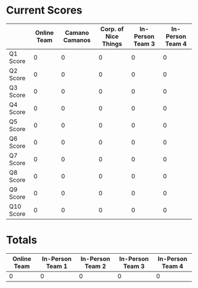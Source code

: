 # Current Scores

|         | Online Team | Camano Camanos | Corp. of Nice Things |  In-Person Team 3  |  In-Person Team 4  |
|-------- | ----------- | ---------------- | ---------------- | ------------------ | ------------------ |
|Q1 Score |0            |0                 |0                 |0                   |0                   |
|Q2 Score |0            |0                 |0                 |0                   |0                   |
|Q3 Score |0            |0                 |0                 |0                   |0                   |
|Q4 Score |0            |0                 |0                 |0                   |0                   |
|Q5 Score |0            |0                 |0                 |0                   |0                   |
|Q6 Score |0            |0                 |0                 |0                   |0                   |
|Q7 Score |0            |0                 |0                 |0                   |0                   |
|Q8 Score |0            |0                 |0                 |0                   |0                   |
|Q9 Score |0            |0                 |0                 |0                   |0                   |
|Q10 Score |0           |0                 |0                 |0                   |0                   |

# Totals

| Online Team | In-Person Team 1 | In-Person Team 2 |  In-Person Team 3  |  In-Person Team 4  |
| ----------- | ---------------- | ---------------- | ------------------ | ------------------ |
| 0           | 0                | 0                | 0                  | 0                  |